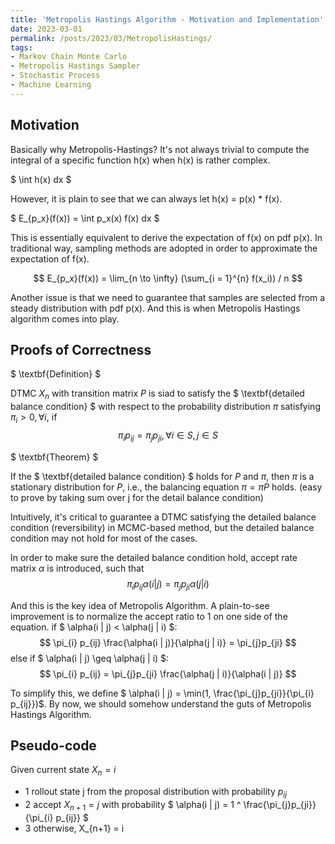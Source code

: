 ```yaml
---
title: 'Metropolis Hastings Algorithm - Motivation and Implementation'
date: 2023-03-01
permalink: /posts/2023/03/MetropolisHastings/
tags:
- Markov Chain Monte Carlo
- Metropolis Hastings Sampler
- Stochastic Process
- Machine Learning
---
```


Motivation
------
Basically why Metropolis-Hastings? It's not always trivial to compute the integral of a specific function h(x) when h(x) is rather complex.

$ \int h(x) dx $

However, it is plain to see that we can always let h(x) = p(x) * f(x).

$ E_{p_x}(f(x)) = \int p_x(x) f(x) dx $

This is essentially equivalent to derive the expectation of f(x) on pdf p(x). In traditional way, sampling methods are adopted in order to approximate the expectation of f(x).

$$ E_{p_x}(f(x)) =  \lim_{n \to \infty} (\sum_{i = 1}^{n} f(x_i)) / n $$

Another issue is that we need to guarantee that samples are selected from a steady distribution with pdf p(x). And this is when Metropolis Hastings algorithm comes into play.

Proofs of Correctness
------

$ \textbf{Definition} $

DTMC ${X_n}$ with transition matrix $P$ is siad to satisfy the $ \textbf{detailed balance condition} $ with respect to the probability distribution $\pi$ satisfying $\pi_{i}>0, \forall i,$ if
$$ \pi_{i}p_{ij} = \pi_{j}p_{ji}, \forall i \in S, j \in S $$

$ \textbf{Theorem} $

If the $ \textbf{detailed balance condition} $ holds for $P$ and $\pi$, then $\pi$ is a stationary distribution for $P$,
i.e., the balancing equation $\pi = \pi P$ holds. (easy to prove by taking sum over j  for the detail balance condition)

Intuitively, it's critical to guarantee a DTMC satisfying the detailed balance condition (reversibility) in MCMC-based method, but the detailed balance condition may not hold for most of the cases.

In order to make sure the detailed balance condition hold, accept rate matrix $\alpha$ is introduced, such that
$$ \pi_{i} p_{ij} \alpha(i | j) = \pi_{j}p_{ji} \alpha(j | i) $$

And this is the key idea of Metropolis Algorithm. A plain-to-see improvement is to normalize the accept ratio to 1 on one side of the equation.
if $ \alpha(i | j) < \alpha(j | i) $:
$$ \pi_{i} p_{ij} \frac{\alpha(i | j)}{\alpha(j | i)} = \pi_{j}p_{ji} $$
else if $ \alpha(i | j) \geq \alpha(j | i) $:
$$ \pi_{i} p_{ij} = \pi_{j}p_{ji} \frac{\alpha(j | i)}{\alpha(i | j)} $$

To simplify this, we define $ \alpha(i | j) = \min(1, \frac{\pi_{j}p_{ji}}{\pi_{i} p_{ij}})$.
By now, we should somehow understand the guts of Metropolis Hastings Algorithm.

Pseudo-code
------

Given current state $X_{n} = i$
  * 1 rollout state j from the proposal distribution with probability $p_{ij}$
  * 2 accept $X_{n+1} = j$ with probability $ \alpha(i | j) = 1 ^ \frac{\pi_{j}p_{ji}}{\pi_{i} p_{ij}} $
  * 3 otherwise, X_{n+1} = i















